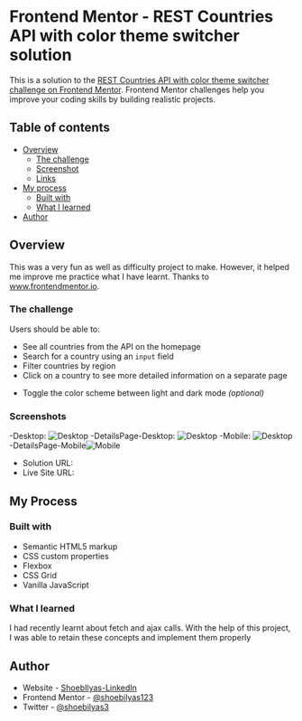 # Frontend Mentor - REST Countries API with color theme switcher solution

This is a solution to the [REST Countries API with color theme switcher challenge on Frontend Mentor](https://www.frontendmentor.io/challenges/rest-countries-api-with-color-theme-switcher-5cacc469fec04111f7b848ca). Frontend Mentor challenges help you improve your coding skills by building realistic projects.

## Table of contents

- [Overview](#overview)
  - [The challenge](#the-challenge)
  - [Screenshot](#screenshot)
  - [Links](#links)
- [My process](#my-process)
  - [Built with](#built-with)
  - [What I learned](#what-i-learned)
- [Author](#author)

## Overview

This was a very fun as well as difficulty project to make. However, it helped me improve me practice what I have learnt. Thanks to www.frontendmentor.io.

### The challenge

Users should be able to:

- See all countries from the API on the homepage
- Search for a country using an `input` field
- Filter countries by region
- Click on a country to see more detailed information on a separate page
<!-- - Click through to the border countries on the detail page -->
- Toggle the color scheme between light and dark mode _(optional)_

### Screenshots

-Desktop: ![Desktop](./desktop_SS.png)
-DetailsPage-Desktop: ![Desktop](./details_SS.png)
-Mobile: ![Desktop](./mobile_SS.png)
-DetailsPage-Mobile![Mobile](./details_mobile_SS.png)

- Solution URL: []()
- Live Site URL: [](https://shoebilyas-restcountries.netlify.app/)

## My Process

### Built with

- Semantic HTML5 markup
- CSS custom properties
- Flexbox
- CSS Grid
- Vanilla JavaScript

### What I learned

I had recently learnt about fetch and ajax calls. With the help of this project, I was able to retain these concepts and implement them properly

## Author

- Website - [ShoebIlyas-LinkedIn](https://www.linkedin.com/in/shoeb-ilyas-6754aa1b6/)
- Frontend Mentor - [@shoebilyas123](https://www.frontendmentor.io/profile/shoebilyas123)
- Twitter - [@shoebilyas3](https://www.twitter.com/shoebilyas3)
